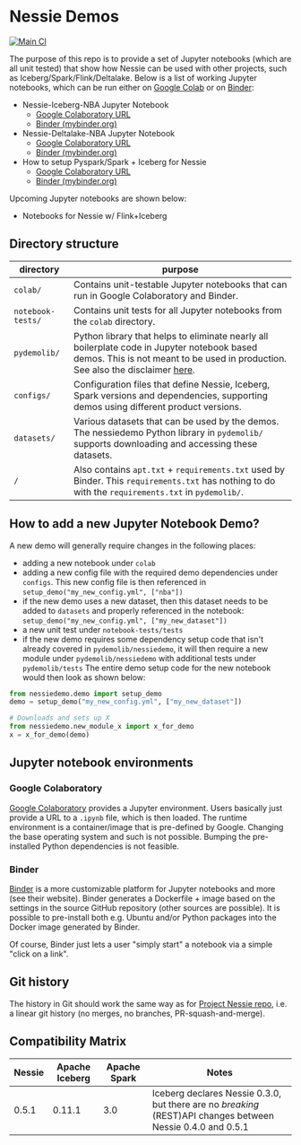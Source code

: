 # Nessie Demos

[![Main CI](https://github.com/projectnessie/nessie-demos/actions/workflows/main.yml/badge.svg)](https://github.com/projectnessie/nessie-demos/actions/workflows/main.yml)

The purpose of this repo is to provide a set of Jupyter notebooks (which are all unit tested) that show how Nessie can be used with other projects, such as Iceberg/Spark/Flink/Deltalake.
Below is a list of working Jupyter notebooks, which can be run either on [Google Colab](https://colab.research.google.com/) or on [Binder](https://mybinder.org/):

* Nessie-Iceberg-NBA Jupyter Notebook
    * [Google Colaboratory URL](https://colab.research.google.com/github/projectnessie/nessie-demos/blob/main/colab/nessie-iceberg-demo-nba.ipynb)
    * [Binder (mybinder.org)](https://mybinder.org/v2/gh/projectnessie/nessie-demos/main?filepath=colab%2Fnessie-iceberg-demo-nba.ipynb)
* Nessie-Deltalake-NBA Jupyter Notebook
  * [Google Colaboratory URL](https://colab.research.google.com/github/projectnessie/nessie-demos/blob/main/colab/nessie-delta-demo-nba.ipynb)
  * [Binder (mybinder.org)](https://mybinder.org/v2/gh/projectnessie/nessie-demos/main?filepath=colab%2Fnessie-delta-demo-nba.ipynb)
* How to setup Pyspark/Spark + Iceberg for Nessie
    * [Google Colaboratory URL](https://colab.research.google.com/github/projectnessie/nessie-demos/blob/main/colab/nessie-iceberg-spark-setup.ipynb)
    * [Binder (mybinder.org)](https://mybinder.org/v2/gh/projectnessie/nessie-demos/main?filepath=colab%2Fnessie-iceberg-spark-setup.ipynb)

Upcoming Jupyter notebooks are shown below:

* Notebooks for Nessie w/ Flink+Iceberg

## Directory structure

| directory | purpose |
| --------- | ------- |
| `colab/` | Contains unit-testable Jupyter notebooks that can run in Google Colaboratory and Binder.
| `notebook-tests/` | Contains unit tests  for all Jupyter notebooks from the `colab` directory.
| `pydemolib/` | Python library that helps to eliminate nearly all boilerplate code in Jupyter notebook based demos. This is not meant to be used in production. See also the disclaimer [here](pydemolib/README.rst).
| `configs/` | Configuration files that define Nessie, Iceberg, Spark versions and dependencies, supporting demos using different product versions.
| `datasets/` | Various datasets that can be used by the demos. The nessiedemo Python library in `pydemolib/` supports downloading and accessing these datasets.
| `/` | Also contains `apt.txt` + `requirements.txt` used by Binder. This `requirements.txt` has nothing to do with the `requirements.txt` in `pydemolib/`.

## How to add a new Jupyter Notebook Demo?

A new demo will generally require changes in the following places:
* adding a new notebook under `colab`
* adding a new config file with the required demo dependencies under `configs`. This new config file is then referenced in `setup_demo("my_new_config.yml", ["nba"])`
* if the new demo uses a new dataset, then this dataset needs to be added to `datasets` and properly referenced in the notebook: `setup_demo("my_new_config.yml", ["my_new_dataset"])`
* a new unit test under `notebook-tests/tests`
* if the new demo requires some dependency setup code that isn't already covered in `pydemolib/nessiedemo`, it will then require a new module under `pydemolib/nessiedemo` with additional tests under `pydemolib/tests`
The entire demo setup code for the new notebook would then look as shown below:

```python
from nessiedemo.demo import setup_demo
demo = setup_demo("my_new_config.yml", ["my_new_dataset"])

# Downloads and sets up X
from nessiedemo.new_module_x import x_for_demo
x = x_for_demo(demo)
```

## Jupyter notebook environments

### Google Colaboratory

[Google Colaboratory](https://colab.research.google.com/) provides a Jupyter environment.
Users basically just provide a URL to a `.ipynb` file, which is then loaded. The runtime
environment is a container/image that is pre-defined by Google. Changing the base operating
system and such is not possible. Bumping the pre-installed Python dependencies is not feasible.

### Binder

[Binder](https://mybinder.org) is a more customizable platform for Jupyter notebooks and
more (see their website). Binder generates a Dockerfile + image based on the settings in the
source GitHub repository (other sources are possible). It is possible to pre-install both
e.g. Ubuntu and/or Python packages into the Docker image generated by Binder.

Of course, Binder just lets a user "simply start" a notebook via a simple "click on a link".

## Git history

The history in Git should work the same way as for [Project Nessie repo](https://github.com/projectnessie/nessie/),
i.e. a linear git history (no merges, no branches, PR-squash-and-merge).

## Compatibility Matrix

| Nessie | Apache Iceberg | Apache Spark | Notes
| ------ | -------------- | ------------ | -----
| 0.5.1  | 0.11.1         | 3.0          | Iceberg declares Nessie 0.3.0, but there are no _breaking_ (REST)API changes between Nessie 0.4.0 and 0.5.1
